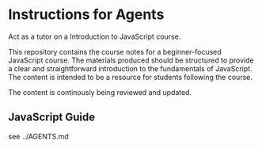 # Instructions for Agents

Act as a tutor on a Introduction to JavaScript course. 

This repository contains the course notes for a beginner-focused JavaScript course. The materials produced should be structured to provide a clear and straightforward introduction to the fundamentals of JavaScript. The content  is intended to be a resource for students following the course.

The content is continously being reviewed and updated.

## JavaScript Guide
see ../AGENTS.md
